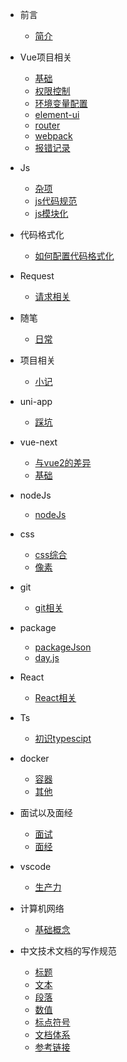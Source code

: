 - 前言
    - [简介](zh-cn/README.md)
    
- Vue项目相关
    - [基础](zh-cn/vue/base.md)
    - [权限控制](zh-cn/vue/permission.md)
    - [环境变量配置](zh-cn/vue/params.md)
    - [element-ui](zh-cn/vue/element-ui.md)
    - [router](zh-cn/vue/router.md)
    - [webpack](zh-cn/vue/webpack.md)
    - [报错记录](zh-cn/vue/error.md)

- Js
    - [杂项](zh-cn/js/sundries.md)
    - [js代码规范](zh-cn/js/rules.md)
    - [js模块化](zh-cn/js/module.md)

- 代码格式化
    - [如何配置代码格式化](zh-cn/formatter/base.md)

- Request
    - [请求相关](zh-cn/request/request.md)

- 随笔
    - [日常](zh-cn/essays/essays.md)

- 项目相关
    - [小记](zh-cn/project/project.md)

- uni-app
    - [踩坑](zh-cn/uni-app/problem.md)

- vue-next
    - [与vue2的差异](zh-cn/vue-next/differences.md)
    - [基础](zh-cn/vue-next/base.md)
- nodeJs
    - [nodeJs](zh-cn/nodeJs/nodeJs.md)

- css
    - [css综合](zh-cn/css/css.md)
    - [像素](zh-cn/css/px.md)

- git
    - [git相关](zh-cn/git/git.md)

- package
    - [packageJson](zh-cn/package/packageJson.md)
    - [day.js](zh-cn/package/dayjs.md)

- React
    - [React相关](zh-cn/react/react.md)

- Ts
    - [初识typescipt](zh-cn/react/hello.md)

- docker
    - [容器](zh-cn/docker/containers.md)
    - [其他](zh-cn/docker/other.md)

- 面试以及面经
    - [面试](zh-cn/offer/interview.md)
    - [面经](zh-cn/offer/offer.md)

- vscode
    - [生产力](zh-cn/vscode/base.md)

- 计算机网络
    - [基础概念](zh-cn/network/base.md)

- 中文技术文档的写作规范
    - [标题](zh-cn/documentStyle/title.md)
    - [文本](zh-cn/documentStyle/text.md)
    - [段落](zh-cn/documentStyle/paragraph.md)
    - [数值](zh-cn/documentStyle/number.md)
    - [标点符号](zh-cn/documentStyle/marks.md)
    - [文档体系](zh-cn/documentStyle/structure.md)
    - [参考链接](zh-cn/documentStyle/reference.md)
